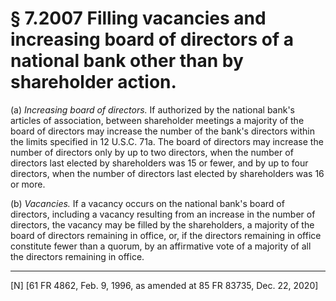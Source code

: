 # § 7.2007   Filling vacancies and increasing board of directors of a national bank other than by shareholder action.

(a) *Increasing board of directors.* If authorized by the national bank's articles of association, between shareholder meetings a majority of the board of directors may increase the number of the bank's directors within the limits specified in 12 U.S.C. 71a. The board of directors may increase the number of directors only by up to two directors, when the number of directors last elected by shareholders was 15 or fewer, and by up to four directors, when the number of directors last elected by shareholders was 16 or more.


(b) *Vacancies.* If a vacancy occurs on the national bank's board of directors, including a vacancy resulting from an increase in the number of directors, the vacancy may be filled by the shareholders, a majority of the board of directors remaining in office, or, if the directors remaining in office constitute fewer than a quorum, by an affirmative vote of a majority of all the directors remaining in office.



---

[N] [61 FR 4862, Feb. 9, 1996, as amended at 85 FR 83735, Dec. 22, 2020]




